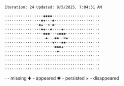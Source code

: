 `Iteration: 24 Updated: 9/5/2025, 7:04:51 AM`
<!-- GOL_START -->
`·················✱✱✱✱·····················`</br>
`················✱✚···✱····················`</br>
`···············✱✚··×·✱····················`</br>
`················✱✚··✱····✚················`</br>
`·················✱✱✱···✚✱✱✱···············`</br>
`··················✚···✱✱··×✚··············`</br>
`·····················✚×··✱✱···············`</br>
`······················✱✱✱✚················`</br>
`·······················✚··················`</br>
`··········································`</br>
`··········································`</br>
`··········································`</br>
`··········································`</br>
<!-- GOL_END -->
· - missing
✚ - appeared
✱ - persisted
× - disappeared